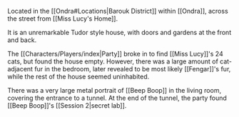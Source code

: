 Located in the [[Ondra#Locations|Barouk District]] within [[Ondra]], across the street from [[Miss Lucy's Home]].

It is an unremarkable Tudor style house, with doors and gardens at the front and back.

The [[Characters/Players/index|Party]] broke in to find [[Miss Lucy]]'s 24 cats, but found the house empty. However, there was a large amount of cat-adjacent fur in the bedroom, later revealed to be most likely [[Fengar]]'s fur, while the rest of the house seemed uninhabited. 

There was a very large metal portrait of [[Beep Boop]] in the living room, covering the entrance to a tunnel. At the end of the tunnel, the party found [[Beep Boop]]'s [[Session 2|secret lab]].